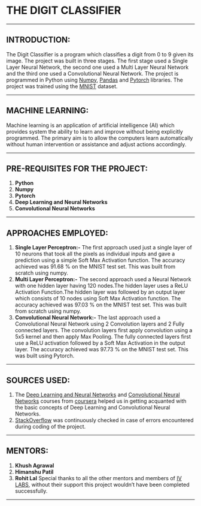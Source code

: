 # THE DIGIT CLASSIFIER
---
## INTRODUCTION:
The Digit Classifier is a program which classifies a digit from 0 to 9 given its image. The project was built in three stages. The first stage used a Single Layer Neural Network, the second one used a Multi Layer Neural Network and the third one used a Convolutional Neural Network. The project is programmed in Python using [Numpy](https://www.numpy.org/), [Pandas](https://pandas.pydata.org/) and [Pytorch](https://pytorch.org/) libraries. The project was trained using the [MNIST](http://yann.lecun.com/exdb/mnist/) dataset.
***
## MACHINE LEARNING:
Machine learning is an application of artificial intelligence (AI) which provides system the ability to learn and improve without being explicitly programmed. The primary aim is to allow the computers learn automatically without human intervention or assistance and adjust actions accordingly. 
***
## PRE-REQUISITES FOR THE PROJECT:
1. **Python**
2. **Numpy**
3. **Pytorch**
4. **Deep Learning and Neural Networks**
5. **Convolutional Neural Networks**
***
## APPROACHES EMPLOYED:
1. **Single Layer Perceptron:-** The first approach used just a single layer of 10 neurons that took all the pixels as individual inputs and gave a prediction using a simple Soft Max Activation function. The accuracy achieved was 91.68 % on the MNIST test set. This was built from scratch using numpy.
2. **Multi Layer Perceptron:-** The second approach used a Neural Network with one hidden layer having 120 nodes.The hidden layer uses a ReLU Activation Function.The hidden layer was followed by an output layer which consists of 10 nodes using Soft Max Activation function. The accuracy achieved was 97.03 % on the MNIST test set. This was built from scratch using numpy.
3. **Convolutional Neural Network:-** The last approach used a Convolutional Neural Network using 2 Convolution layers and 2 Fully connected layers. The convolution layers first apply convolution using a 5x5 kernel and then apply Max Pooling. The fully connected layers first use a ReLU activation followed by a Soft Max Activation in the output layer. The accuracy achieved was 97.73 % on the MNIST test set. This was built using Pytorch.
***
## SOURCES USED:
1. The [Deep Learning and Neural Networks](https://www.coursera.org/learn/neural-networks-deep-learning) and [Convolutional Neural Networks](https://www.coursera.org/learn/convolutional-neural-networks?=) courses from [coursera](https://www.coursera.org/) helped us in getting acquanted with the basic concepts of Deep Learning and Convolutional Neural Networks. 
2. [StackOverflow](https://stackoverflow.com/) was continuously checked in case of errors encountered during coding of the project.
***
## MENTORS:
1. **Khush Agrawal**
2. **Himanshu Patil**
3. **Rohit Lal**
Special thanks to all the other mentors and members of [IV LABS](http://www.ivlabs.in/), without their support this project wouldn’t have been completed successfully.
***
